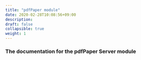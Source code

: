 ```yaml
---
title: "pdfPaper module"
date: 2020-02-28T10:08:56+09:00
description: 
draft: false
collapsible: true
weight: 1
---
```


### The documentation for the pdfPaper Server module